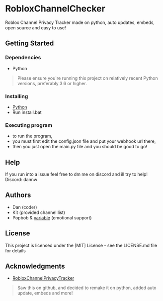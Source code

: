 # RobloxChannelChecker

Roblox Channel Privacy Tracker made on python, auto updates, embeds, open source and easy to use!


## Getting Started

### Dependencies
* Python
>  Please ensure you're running this project on relatively recent Python versions, preferably 3.6 or higher.

### Installing

* [Python](https://www.python.org/downloads/)
* Run install.bat

### Executing program

* to run the program,
* you must first edit the config.json file and put your webhook url there,
* then you just open the main.py file and you should be good to go!



## Help

If you run into a issue feel free to dm me on discord and ill try to help!
Discord: dannw


## Authors



* Dan  (coder)
* Kit (provided channel list)
* Popbob & [variable](https://github.com/devstacking) (emotional support)



## License

This project is licensed under the [MIT] License - see the LICENSE.md file for details

## Acknowledgments


* [RobloxChannelPrivacyTracker](https://github.com/Mast3rGamers/RobloxChannelPrivacyTracker)
> Saw this on github, and decided to remake it on python, added auto update, embeds and more!

